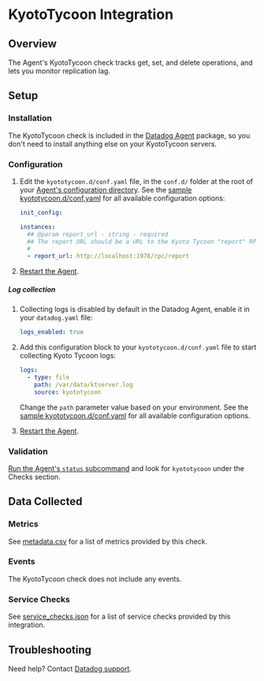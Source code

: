# KyotoTycoon Integration

## Overview

The Agent's KyotoTycoon check tracks get, set, and delete operations, and lets you monitor replication lag.

## Setup

### Installation

The KyotoTycoon check is included in the [Datadog Agent][1] package, so you don't need to install anything else on your KyotoTycoon servers.

### Configuration

1. Edit the `kyototycoon.d/conf.yaml` file, in the `conf.d/` folder at the root of your [Agent's configuration directory][2]. See the [sample kyototycoon.d/conf.yaml][3] for all available configuration options:

   ```yaml
   init_config:

   instances:
     ## @param report_url - string - required
     ## The report URL should be a URL to the Kyoto Tycoon "report" RPC endpoint.
     #
     - report_url: http://localhost:1978/rpc/report
   ```

2. [Restart the Agent][4].

##### Log collection

1. Collecting logs is disabled by default in the Datadog Agent, enable it in your `datadog.yaml` file:

    ```yaml
    logs_enabled: true
    ```

2. Add this configuration block to your `kyototycoon.d/conf.yaml` file to start collecting Kyoto Tycoon logs:

    ```yaml
    logs:
      - type: file
        path: /var/data/ktserver.log
        source: kyototycoon
    ```

    Change the `path` parameter value based on your environment. See the [sample kyototycoon.d/conf.yaml][3] for all available configuration options.

3. [Restart the Agent][4].

### Validation

[Run the Agent's `status` subcommand][5] and look for `kyototycoon` under the Checks section.

## Data Collected

### Metrics

See [metadata.csv][6] for a list of metrics provided by this check.

### Events

The KyotoTycoon check does not include any events.

### Service Checks

See [service_checks.json][7] for a list of service checks provided by this integration.

## Troubleshooting

Need help? Contact [Datadog support][8].


[1]: https://app.datadoghq.com/account/settings/agent/latest
[2]: https://docs.datadoghq.com/agent/guide/agent-configuration-files/#agent-configuration-directory
[3]: https://github.com/DataDog/integrations-core/blob/master/kyototycoon/datadog_checks/kyototycoon/data/conf.yaml.example
[4]: https://docs.datadoghq.com/agent/guide/agent-commands/#start-stop-and-restart-the-agent
[5]: https://docs.datadoghq.com/agent/guide/agent-commands/#agent-status-and-information
[6]: https://github.com/DataDog/integrations-core/blob/master/kyototycoon/metadata.csv
[7]: https://github.com/DataDog/integrations-core/blob/master/kyototycoon/assets/service_checks.json
[8]: https://docs.datadoghq.com/help/
